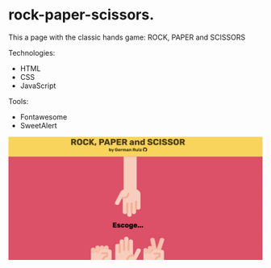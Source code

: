 # rock-paper-scissors.
This a page with the classic hands game: ROCK, PAPER and SCISSORS

Technologies:
- HTML
- CSS
- JavaScript

Tools:
- Fontawesome
- SweetAlert

<img  align="center" src="./img/screeshot.png" />

